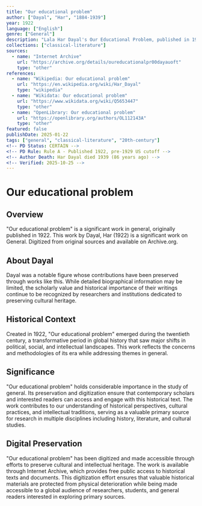```yaml
---
title: "Our educational problem"
author: ["Dayal", "Har", "1884-1939"]
year: 1922
language: ["English"]
genre: ["General"]
description: "Lala Har Dayal's Our Educational Problem, published in 1922 by Tagore & Co. in Madras with an introduction by nationalist leader Lala Lajpat Rai, collects the author's incisive critiques of British educational policy in colonial India, originally written as articles for Punjabi newspapers around 1908. Har Dayal (1884-1939), a brilliant scholar who earned both bachelor's and master's degrees in Sanskrit before winning scholarships to Oxford University (including the prestigious Boden Sanskrit Scholarship in 1907), rejected a promising Indian Civil Service career to become a revolutionary dedicated to Indian independence. This collection represents his educational philosophy developed before founding the Ghadar Party in 1913, arguing that British education deliberately undermined Indian cultural identity and patriotic consciousness. The work's central arguments address: the Sanskrit versus English language debate, advocating that education rooted in indigenous languages and traditions better serves national awakening; the necessity of teaching national history to develop patriotic sentiment, asserting that 'the awakening of patriotism through the teaching of national history is the first requisite of a sound educational system'; the importance of education reflecting 'national modes of life and thought' rather than imposing alien cultural values; and the connection between popular education and political freedom, arguing education must cultivate demand for free institutions. Dayal contends British educational policy intentionally created an anglicized elite disconnected from Indian masses and cultural traditions, serving colonial administration rather than genuine enlightenment. His vision linked educational reform with broader revolutionary goals: the Ghadar movement emphasized both political agitation and social reform, recognizing that genuine independence required cultural and intellectual decolonization alongside political liberation. The work reflects early twentieth-century nationalist intellectuals' engagement with education as a site of colonial power and resistance. Har Dayal's trajectory—from Oxford Sanskrit scholar to revolutionary activist to eventual Berkeley Sanskrit professor—embodied tensions between Western academic training and anti-colonial commitment. Our Educational Problem remains significant for understanding how nationalist thinkers critiqued colonial education's cultural violence while articulating alternatives grounded in indigenous knowledge systems, anticipating later postcolonial critiques of education's role in cultural imperialism and debates over decolonizing curricula that continue resonating globally."
collections: ["classical-literature"]
sources:
  - name: "Internet Archive"
    url: "https://archive.org/details/oureducationalpr00dayauoft"
    type: "other"
references:
  - name: "Wikipedia: Our educational problem"
    url: "https://en.wikipedia.org/wiki/Har_Dayal"
    type: "wikipedia"
  - name: "Wikidata: Our educational problem"
    url: "https://www.wikidata.org/wiki/Q5653447"
    type: "other"
  - name: "OpenLibrary: Our educational problem"
    url: "https://openlibrary.org/authors/OL112143A"
    type: "other"
featured: false
publishDate: 2025-01-22
tags: ["general", "classical-literature", "20th-century"]
<!-- PD Status: CERTAIN -->
<!-- PD Rule: Rule A - Published 1922, pre-1929 US cutoff -->
<!-- Author Death: Har Dayal died 1939 (86 years ago) -->
<!-- Verified: 2025-10-25 -->
---
```


# Our educational problem

## Overview

"Our educational problem" is a significant work in general, originally published in 1922. This work by Dayal, Har (1922) is a significant work on General. Digitized from original sources and available on Archive.org.

## About Dayal

Dayal was a notable figure whose contributions have been preserved through works like this. While detailed biographical information may be limited, the scholarly value and historical importance of their writings continue to be recognized by researchers and institutions dedicated to preserving cultural heritage.

## Historical Context

Created in 1922, "Our educational problem" emerged during the twentieth century, a transformative period in global history that saw major shifts in political, social, and intellectual landscapes. This work reflects the concerns and methodologies of its era while addressing themes in general.

## Significance

"Our educational problem" holds considerable importance in the study of general. Its preservation and digitization ensure that contemporary scholars and interested readers can access and engage with this historical text. The work contributes to our understanding of historical perspectives, cultural practices, and intellectual traditions, serving as a valuable primary source for research in multiple disciplines including history, literature, and cultural studies.

## Digital Preservation

"Our educational problem" has been digitized and made accessible through efforts to preserve cultural and intellectual heritage. The work is available through Internet Archive, which provides free public access to historical texts and documents. This digitization effort ensures that valuable historical materials are protected from physical deterioration while being made accessible to a global audience of researchers, students, and general readers interested in exploring primary sources.
